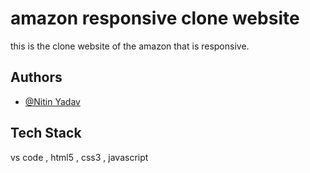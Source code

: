 
# amazon responsive clone website

this is the clone website of the amazon that is responsive.
 


## Authors

- [@Nitin Yadav](https://github.com/Nitinyadav12345)


## Tech Stack

vs code , html5 , css3 , javascript 



